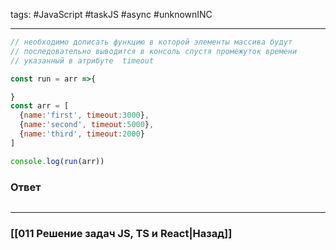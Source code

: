 tags: #JavaScript #taskJS #async #unknownINC 
___

```js
// необходимо дописать функцию в которой элементы массива будут
// последовательно выводится в консоль спустя промежуток времени 
// указанный в атрибуте  timeout

const run = arr =>{

}
const arr = [
  {name:'first', timeout:3000},
  {name:'second', timeout:5000},
  {name:'third', timeout:2000}
]

console.log(run(arr))
```

### Ответ

```js

```

___
### [[011 Решение задач JS, TS и React|Назад]]